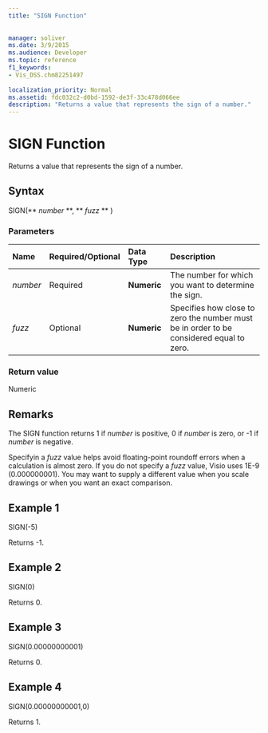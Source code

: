 ```yaml
---
title: "SIGN Function"
 
 
manager: soliver
ms.date: 3/9/2015
ms.audience: Developer
ms.topic: reference
f1_keywords:
- Vis_DSS.chm82251497
 
localization_priority: Normal
ms.assetid: fdc032c2-d0bd-1592-de3f-33c478d066ee
description: "Returns a value that represents the sign of a number."
---
```


# SIGN Function

Returns a value that represents the sign of a number. 
  
## Syntax

SIGN(** *number* **, ** *fuzz* ** ) 
  
### Parameters

|**Name**|**Required/Optional**|**Data Type**|**Description**|
|:-----|:-----|:-----|:-----|
| _number_ <br/> |Required  <br/> |**Numeric** <br/> | The number for which you want to determine the sign.  <br/> |
| _fuzz_ <br/> |Optional  <br/> |**Numeric** <br/> |Specifies how close to zero the number must be in order to be considered equal to zero.  <br/> |
   
### Return value

Numeric
  
## Remarks

The SIGN function returns 1 if  _number_ is positive, 0 if  _number_ is zero, or -1 if  _number_ is negative. 
  
Specifyin a  _fuzz_ value helps avoid floating-point roundoff errors when a calculation is almost zero. If you do not specify a  _fuzz_ value, Visio uses 1E-9 (0.000000001). You may want to supply a different value when you scale drawings or when you want an exact comparison. 
  
## Example 1

SIGN(-5)
  
Returns -1.
  
## Example 2

SIGN(0)
  
Returns 0.
  
## Example 3

SIGN(0.00000000001)
  
Returns 0.
  
## Example 4

SIGN(0.00000000001,0)
  
Returns 1.
  

